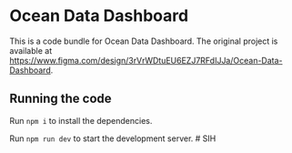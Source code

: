 
  # Ocean Data Dashboard

  This is a code bundle for Ocean Data Dashboard. The original project is available at https://www.figma.com/design/3rVrWDtuEU6EZJ7RFdIJJa/Ocean-Data-Dashboard.

  ## Running the code

  Run `npm i` to install the dependencies.

  Run `npm run dev` to start the development server.
  #   S I H  
 
